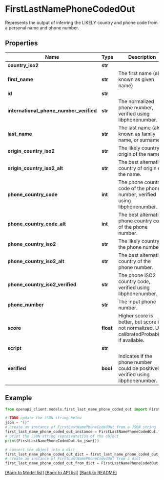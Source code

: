 # FirstLastNamePhoneCodedOut

Represents the output of inferring the LIKELY country and phone code from a personal name and phone number.

## Properties

Name | Type | Description | Notes
------------ | ------------- | ------------- | -------------
**country_iso2** | **str** |  | [optional] 
**first_name** | **str** | The first name (also known as given name) | [optional] 
**id** | **str** |  | [optional] 
**international_phone_number_verified** | **str** | The normalized phone number, verified using libphonenumber. | [optional] 
**last_name** | **str** | The last name (also known as family name, or surname) | [optional] 
**origin_country_iso2** | **str** | The likely country of origin of the name. | [optional] 
**origin_country_iso2_alt** | **str** | The best alternative country of origin of the name. | [optional] 
**phone_country_code** | **int** | The phone country code of the phone number, verified using libphonenumber. | [optional] 
**phone_country_code_alt** | **int** | The best alternative phone country code of the phone number. | [optional] 
**phone_country_iso2** | **str** | The likely country of the phone number. | [optional] 
**phone_country_iso2_alt** | **str** | The best alternative country of the phone number. | [optional] 
**phone_country_iso2_verified** | **str** | The phone ISO2 country code, verified using libphonenumber. | [optional] 
**phone_number** | **str** | The input phone number. | [optional] 
**score** | **float** | Higher score is better, but score is not normalized. Use calibratedProbability if available.  | [optional] 
**script** | **str** |  | [optional] 
**verified** | **bool** | Indicates if the phone number could be positively verified using libphonenumber. | [optional] 

## Example

```python
from openapi_client.models.first_last_name_phone_coded_out import FirstLastNamePhoneCodedOut

# TODO update the JSON string below
json = "{}"
# create an instance of FirstLastNamePhoneCodedOut from a JSON string
first_last_name_phone_coded_out_instance = FirstLastNamePhoneCodedOut.from_json(json)
# print the JSON string representation of the object
print(FirstLastNamePhoneCodedOut.to_json())

# convert the object into a dict
first_last_name_phone_coded_out_dict = first_last_name_phone_coded_out_instance.to_dict()
# create an instance of FirstLastNamePhoneCodedOut from a dict
first_last_name_phone_coded_out_from_dict = FirstLastNamePhoneCodedOut.from_dict(first_last_name_phone_coded_out_dict)
```
[[Back to Model list]](../README.md#documentation-for-models) [[Back to API list]](../README.md#documentation-for-api-endpoints) [[Back to README]](../README.md)


